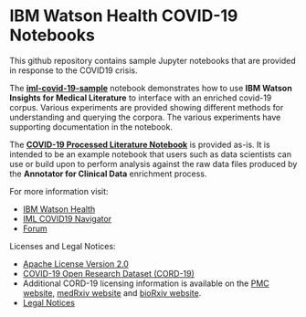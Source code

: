# IBM Watson Health COVID-19 Notebooks

This github repository contains sample Jupyter notebooks that are provided in response to the COVID19 crisis.

The [**iml-covid-19-sample**](https://github.com/IBM/whcs-sample-opendata-notebooks/tree/master/iml-covid-19-sample) notebook demonstrates how to use **IBM Watson Insights for Medical Literature** to interface with an enriched covid-19 corpus. Various experiments are provided showing different methods for understanding and querying the corpora.  The various experiments have supporting documentation in the notebook.

The [**COVID-19 Processed Literature Notebook**](https://github.com/IBM/whcs-sample-opendata-notebooks/tree/master/covid19-processed-literature-notebook) is provided as-is. It is intended to be an example notebook that users such as data scientists can use or build upon to perform analysis against the raw data files produced by the **Annotator for Clinical Data** enrichment process.  

For more information visit:
* [IBM Watson Health](https://www.ibm.com/watson-health)
* [IML COVID19 Navigator](https://covid-19-navigator.mybluemix.net/#)
* [Forum](http://ibm.biz/WHCSCovid19Forum)

Licenses and Legal Notices:
* [Apache License Version 2.0](http://www.apache.org/licenses/LICENSE-2.0) 
* [COVID-19 Open Research Dataset (CORD-19)](https://ai2-semanticscholar-cord-19.s3-us-west-2.amazonaws.com/2020-03-13/COVID.DATA.LIC.AGMT.pdf)
* Additional CORD-19 licensing information is available on the [PMC website](https://www.ncbi.nlm.nih.gov/pmc/tools/openftlist/), [medRxiv website](https://www.medrxiv.org/submit-a-manuscript) and [bioRxiv website](https://www.biorxiv.org/about-biorxiv).
* [Legal Notices](LEGAL_NOTICES.md)
